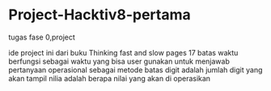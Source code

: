 # Project-Hacktiv8-pertama
tugas fase 0,project

ide project ini dari buku Thinking fast and slow pages 17
batas waktu berfungsi sebagai waktu yang bisa user gunakan untuk menjawab pertanyaan
operasional sebagai metode
batas digit adalah jumlah digit yang akan tampil
nilia adalah berapa nilai yang akan di operasikan
